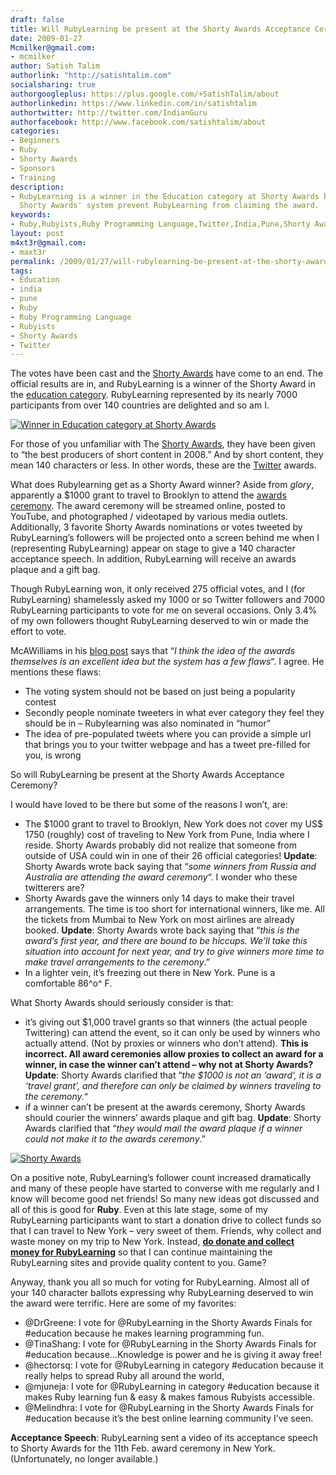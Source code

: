 ```yaml
---
draft: false
title: Will RubyLearning be present at the Shorty Awards Acceptance Ceremony?
date: 2009-01-27
Mcmilker@gmail.com:
- mcmilker
author: Satish Talim
authorlink: "http://satishtalim.com"
socialsharing: true
authorgoogleplus: https://plus.google.com/+SatishTalim/about
authorlinkedin: https://www.linkedin.com/in/satishtalim
authortwitter: http://twitter.com/IndianGuru
authorfacebook: http://www.facebook.com/satishtalim/about
categories:
- Beginners
- Ruby
- Shorty Awards
- Sponsors
- Training
description:
- RubyLearning is a winner in the Education category at Shorty Awards but flaws in
  Shorty Awards' system prevent RubyLearning from claiming the award.
keywords:
- Ruby,Rubyists,Ruby Programming Language,Twitter,India,Pune,Shorty Awards,Education
layout: post
m4xt3r@gmail.com:
- maxt3r
permalink: /2009/01/27/will-rubylearning-be-present-at-the-shorty-awards-acceptance-ceremony/
tags:
- Education
- india
- pune
- Ruby
- Ruby Programming Language
- Rubyists
- Shorty Awards
- Twitter
---
```

The votes have been cast and the [Shorty
Awards](http://www.shortyawards.com/) have come to an end. The official
results are in, and RubyLearning is a winner of the Shorty Award in the
[education category](http://www.shortyawards.com/category/education).
RubyLearning represented by its nearly 7000 participants from over 140
countries are delighted and so am I.

[![Winner in Education category at Shorty
Awards](http://rubylearning.com/images/satransparent.png "Winner in the Education category at Shorty Awards")](http://shortyawards.com/)

For those of you unfamiliar with The [Shorty
Awards](http://www.shortyawards.com/), they have been given to “the best
producers of short content in 2008.” And by short content, they mean 140
characters or less. In other words, these are the
[Twitter](http://www.twitter.com/rubylearning) awards.

What does Rubylearning get as a Shorty Award winner? Aside from *glory*,
apparently a \$1000 grant to travel to Brooklyn to attend the [awards
ceremony](http://www.shortyawards.com/awards-ceremony/). The award
ceremony will be streamed online, posted to YouTube, and photographed /
videotaped by various media outlets. Additionally, 3 favorite Shorty
Awards nominations or votes tweeted by RubyLearning’s followers will be
projected onto a screen behind me when I (representing RubyLearning)
appear on stage to give a 140 character acceptance speech. In addition,
RubyLearning will receive an awards plaque and a gift bag.

Though RubyLearning won, it only received 275 official votes, and I (for
RubyLearning) shamelessly asked my 1000 or so Twitter followers and 7000
RubyLearning participants to vote for me on several occasions. Only 3.4%
of my own followers thought RubyLearning deserved to win or made the
effort to vote.

McAWilliams in his [blog
post](http://verba.mcawilliams.com/archive/the-shorty-awards-final.html)
says that “*I think the idea of the awards themselves is an excellent
idea but the system has a few flaws*“. I agree. He mentions these flaws:

-   The voting system should not be based on just being a popularity
    contest
-   Secondly people nominate tweeters in what ever category they feel
    they should be in – Rubylearning was also nominated in “humor”
-   The idea of pre-populated tweets where you can provide a simple url
    that brings you to your twitter webpage and has a tweet pre-filled
    for you, is wrong

So will RubyLearning be present at the Shorty Awards Acceptance
Ceremony?

I would have loved to be there but some of the reasons I won’t, are:

-   The \$1000 grant to travel to Brooklyn, New York does not cover my
    US\$ 1750 (roughly) cost of traveling to New York from Pune, India
    where I reside. Shorty Awards probably did not realize that someone
    from outside of USA could win in one of their 26 official
    categories! **Update**: Shorty Awards wrote back saying that “*some
    winners from Russia and Australia are attending the award
    ceremony*“. I wonder who these twitterers are?
-   Shorty Awards gave the winners only 14 days to make their travel
    arrangements. The time is too short for international winners, like
    me. All the tickets from Mumbai to New York on most airlines are
    already booked. **Update**: Shorty Awards wrote back saying that
    “*this is the award’s first year, and there are bound to be hiccups.
    We’ll take this situation into account for next year, and try to
    give winners more time to make travel arrangements to the
    ceremony*.”
-   In a lighter vein, it’s freezing out there in New York. Pune is a
    comfortable 86^o^ F.

What Shorty Awards should seriously consider is that:

-   it’s giving out \$1,000 travel grants so that winners (the actual
    people Twittering) can attend the event, so it can only be used by
    winners who actually attend. (Not by proxies or winners who don’t
    attend). **This is incorrect. All award ceremonies allow proxies to
    collect an award for a winner, in case the winner can’t attend – why
    not at Shorty Awards? Update**: Shorty Awards clarified that “*the
    \$1000 is not an ‘award’, it is a ‘travel grant’, and therefore can
    only be claimed by winners traveling to the ceremony.*“
-   if a winner can’t be present at the awards ceremony, Shorty Awards
    should courier the winners’ awards plaque and gift bag. **Update**:
    Shorty Awards clarified that “*they would mail the award plaque if a
    winner could not make it to the awards ceremony*.”

[![Shorty
Awards](http://rubylearning.com/images/shorty.jpg)](http://shortyawards.com/category/education)

On a positive note, RubyLearning’s follower count increased dramatically
and many of these people have started to converse with me regularly and
I know will become good net friends! So many new ideas got discussed and
all of this is good for **Ruby**. Even at this late stage, some of my
RubyLearning participants want to start a donation drive to collect
funds so that I can travel to New York – very sweet of them. Friends,
why collect and waste money on my trip to New York. Instead, **[do
donate and collect money for
RubyLearning](http://www.pledgie.com/campaigns/415)** so that I can
continue maintaining the RubyLearning sites and provide quality content
to you. Game?

Anyway, thank you all so much for voting for RubyLearning. Almost all of
your 140 character ballots expressing why RubyLearning deserved to win
the award were terrific. Here are some of my favorites:

-   @DrGreene: I vote for @RubyLearning in the Shorty Awards Finals for
    \#education because he makes learning programming fun.
-   @TinaShang: I vote for @RubyLearning in the Shorty Awards Finals for
    \#education because…Knowledge is power and he is giving it away
    free!
-   @hectorsq: I vote for @RubyLearning in category \#education because
    it really helps to spread Ruby all around the world,
-   @mjuneja: I vote for @RubyLearning in category \#education because
    it makes Ruby learning fun & easy & makes famous Rubyists
    accessible.
-   @Melindhra: I vote for @RubyLearning in the Shorty Awards Finals for
    \#education because it’s the best online learning community I’ve
    seen.

**Acceptance Speech**: RubyLearning sent a video of its acceptance
speech to Shorty Awards for the 11th Feb. award ceremony in New York.
(Unfortunately, no longer available.)

